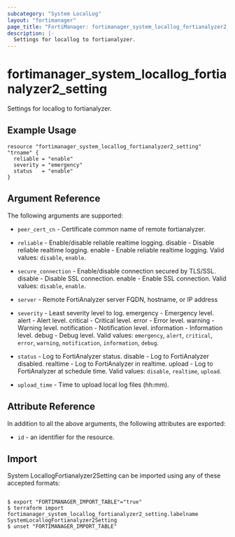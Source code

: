 ```yaml
---
subcategory: "System LocalLog"
layout: "fortimanager"
page_title: "FortiManager: fortimanager_system_locallog_fortianalyzer2_setting"
description: |-
  Settings for locallog to fortianalyzer.
---
```


# fortimanager_system_locallog_fortianalyzer2_setting
Settings for locallog to fortianalyzer.

## Example Usage

```hcl
resource "fortimanager_system_locallog_fortianalyzer2_setting" "trname" {
  reliable = "enable"
  severity = "emergency"
  status   = "enable"
}
```

## Argument Reference


The following arguments are supported:


* `peer_cert_cn` - Certificate common name of remote fortianalyzer.
* `reliable` - Enable/disable reliable realtime logging. disable - Disable reliable realtime logging. enable - Enable reliable realtime logging. Valid values: `disable`, `enable`.

* `secure_connection` - Enable/disable connection secured by TLS/SSL. disable - Disable SSL connection. enable - Enable SSL connection. Valid values: `disable`, `enable`.

* `server` - Remote FortiAnalyzer server FQDN, hostname, or IP address
* `severity` - Least severity level to log. emergency - Emergency level. alert - Alert level. critical - Critical level. error - Error level. warning - Warning level. notification - Notification level. information - Information level. debug - Debug level. Valid values: `emergency`, `alert`, `critical`, `error`, `warning`, `notification`, `information`, `debug`.

* `status` - Log to FortiAnalyzer status. disable - Log to FortiAnalyzer disabled. realtime - Log to FortiAnalyzer in realtime. upload - Log to FortiAnalyzer at schedule time. Valid values: `disable`, `realtime`, `upload`.

* `upload_time` - Time to upload local log files (hh:mm).


## Attribute Reference

In addition to all the above arguments, the following attributes are exported:
* `id` - an identifier for the resource.

## Import

System LocallogFortianalyzer2Setting can be imported using any of these accepted formats:
```

$ export "FORTIMANAGER_IMPORT_TABLE"="true"
$ terraform import fortimanager_system_locallog_fortianalyzer2_setting.labelname SystemLocallogFortianalyzer2Setting
$ unset "FORTIMANAGER_IMPORT_TABLE"
```

